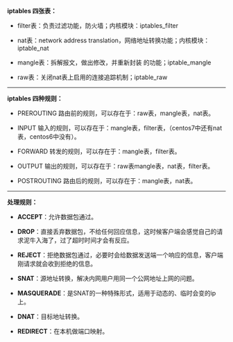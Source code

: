 **iptables 四张表：**

- filter表：负责过滤功能，防火墙；内核模块：iptables_filter

- nat表：network address translation，网络地址转换功能；内核模块：iptable_nat

- mangle表：拆解报文，做出修改，并重新封装 的功能；iptable_mangle

- raw表：关闭nat表上启用的连接追踪机制；iptable_raw

---

**iptables 四种规则：**

- PREROUTING    路由前的规则，可以存在于：raw表，mangle表，nat表。

- INPUT      输入的规则，可以存在于：mangle表，filter表，（centos7中还有nat表，centos6中没有）。

- FORWARD     转发的规则，可以存在于：mangle表，filter表。

- OUTPUT     输出的规则，可以存在于：raw表mangle表，nat表，filter表。

- POSTROUTING    路由后的规则，可以存在于：mangle表，nat表。

---

**处理规则：**

- **ACCEPT**：允许数据包通过。

- **DROP**：直接丢弃数据包，不给任何回应信息，这时候客户端会感觉自己的请求泥牛入海了，过了超时时间才会有反应。

- **REJECT**：拒绝数据包通过，必要时会给数据发送端一个响应的信息，客户端刚请求就会收到拒绝的信息。

- **SNAT**：源地址转换，解决内网用户用同一个公网地址上网的问题。

- **MASQUERADE**：是SNAT的一种特殊形式，适用于动态的、临时会变的ip上。

- **DNAT**：目标地址转换。

- **REDIRECT**：在本机做端口映射。